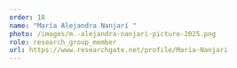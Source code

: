 ```yaml
---
order: 18
name: "María Alejandra Nanjarí "
photo: /images/m.-alejandra-nanjari-picture-2025.png
role: research_group_member
url: https://www.researchgate.net/profile/Maria-Nanjari
---
```

